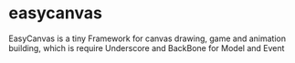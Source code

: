 easycanvas
==========

EasyCanvas is a tiny Framework for canvas drawing, game and animation building,  which is require Underscore and BackBone for Model and Event
